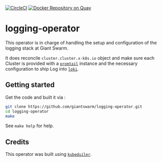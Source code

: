 [![CircleCI](https://circleci.com/gh/giantswarm/logging-operator.svg?&style=shield)](https://circleci.com/gh/giantswarm/logging-operator)
[![Docker Repository on Quay](https://quay.io/repository/giantswarm/logging-operator/status "Docker Repository on Quay")](https://quay.io/repository/giantswarm/logging-operator)

# logging-operator

This operator is in charge of handling the setup and configuration of the logging stack at Giant Swarm.

It does reconcile `cluster.cluster.x-k8s.io` object and make sure each Cluster is provided with a [`promtail`](https://github.com/giantswarm/promtail-app/) instance and the necessary configuration to ship Log into [`loki`](https://github.com/giantswarm/loki-app).

## Getting started

Get the code and built it via :

```bash
git clone https://github.com/giantswarm/logging-operator.git
cd logging-operator
make
```

See `make help` for help.

## Credits

This operator was built using [`kubeduiler`](https://book.kubebuilder.io/quick-start.html).
